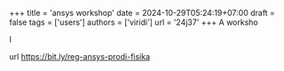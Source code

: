 +++
title = 'ansys workshop'
date = 2024-10-29T05:24:19+07:00
draft = false
tags = ['users']
authors = ['viridi']
url = '24j37'
+++
A worksho

<!--more-->

I

url https://bit.ly/reg-ansys-prodi-fisika
